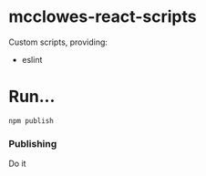 # mcclowes-react-scripts

Custom scripts, providing:

- eslint


# Run...

`npm publish`


### Publishing

Do it

